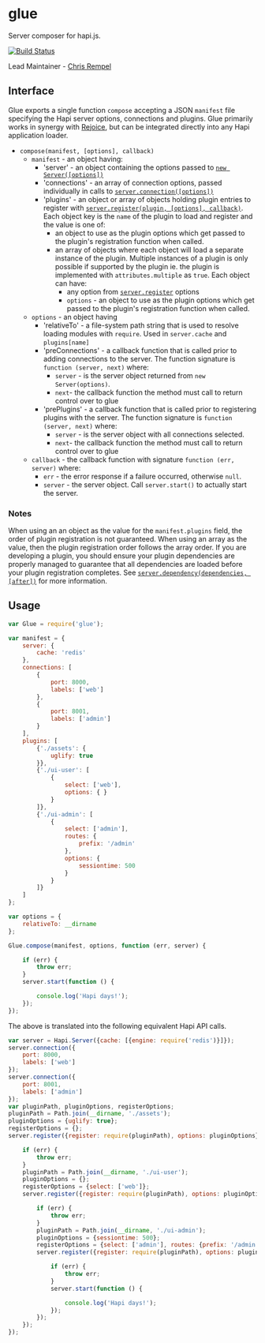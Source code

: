 # glue

Server composer for hapi.js.

[![Build Status](https://travis-ci.org/hapijs/glue.svg?branch=master)](https://travis-ci.org/hapijs/glue)

Lead Maintainer - [Chris Rempel](https://github.com/csrl)

## Interface

Glue exports a single function `compose` accepting a JSON `manifest` file specifying the Hapi server options, connections and plugins.  Glue primarily works in synergy with [Rejoice](https://github.com/hapijs/rejoice), but can be integrated directly into any Hapi application loader.

- `compose(manifest, [options], callback)`
  + `manifest` - an object having:
    * 'server' - an object containing the options passed to [`new Server([options])`](http://hapijs.com/api#new-serveroptions)
    * 'connections' - an array of connection options, passed individually in calls to [`server.connection([options])`](http://hapijs.com/api#serverconnectionoptions)
    * 'plugins' - an object or array of objects holding plugin entries to register with [`server.register(plugin, [options], callback)`](http://hapijs.com/api#serverregisterplugins-options-callback). Each object key is the `name` of the plugin to load and register and the value is one of:
      + an object to use as the plugin options which get passed to the plugin's registration function when called.
      + an array of objects where each object will load a separate instance of the plugin. Multiple instances of a plugin is only possible if supported by the plugin ie. the plugin is implemented with `attributes.multiple` as `true`. Each object can have:
        * any option from [`server.register`](http://hapijs.com/api#serverregisterplugins-options-callback) options
        * `options` - an object to use as the plugin options which get passed to the plugin's registration function when called.
  + `options` - an object having
    * 'relativeTo' - a file-system path string that is used to resolve loading modules with `require`.  Used in `server.cache` and `plugins[name]`
    * 'preConnections' - a callback function that is called prior to adding connections to the server. The function signature is `function (server, next)` where:
      + `server` - is the server object returned from `new Server(options)`.
      + `next`-  the callback function the method must call to return control over to glue
    * 'prePlugins' - a callback function that is called prior to registering plugins with the server. The function signature is `function (server, next)` where:
      + `server` - is the server object with all connections selected.
      + `next`-  the callback function the method must call to return control over to glue
  + `callback` - the callback function with signature `function (err, server)` where:
    * `err` - the error response if a failure occurred, otherwise `null`.
    * `server` - the server object. Call `server.start()` to actually start the server.

### Notes

When using an an object as the value for the `manifest.plugins` field, the order of plugin registration is not guaranteed. When using an array as the value, then the plugin registration order follows the array order. If you are developing a plugin, you should ensure your plugin dependencies are properly managed to guarantee that all dependencies are loaded before your plugin registration completes.  See [`server.dependency(dependencies, [after])`](http://hapijs.com/api#serverdependencydependencies-after) for more information.

## Usage

```javascript
var Glue = require('glue');

var manifest = {
    server: {
        cache: 'redis'
    },
    connections: [
        {
            port: 8000,
            labels: ['web']
        },
        {
            port: 8001,
            labels: ['admin']
        }
    ],
    plugins: [
        {'./assets': {
            uglify: true
        }},
        {'./ui-user': [
            {
                select: ['web'],
                options: { }
            }
        ]},
        {'./ui-admin': [
            {
                select: ['admin'],
                routes: {
                    prefix: '/admin'
                },
                options: {
                    sessiontime: 500
                }
            }
        ]}
    ]
};

var options = {
    relativeTo: __dirname
};

Glue.compose(manifest, options, function (err, server) {

    if (err) {
        throw err;
    }
    server.start(function () {

        console.log('Hapi days!');
    });
});
```

The above is translated into the following equivalent Hapi API calls.

```javascript
var server = Hapi.Server({cache: [{engine: require('redis')}]});
server.connection({
    port: 8000,
    labels: ['web']
});
server.connection({
    port: 8001,
    labels: ['admin']
});
var pluginPath, pluginOptions, registerOptions;
pluginPath = Path.join(__dirname, './assets');
pluginOptions = {uglify: true};
registerOptions = {};
server.register({register: require(pluginPath), options: pluginOptions}, registerOptions, function (err) {

    if (err) {
        throw err;
    }
    pluginPath = Path.join(__dirname, './ui-user');
    pluginOptions = {};
    registerOptions = {select: ['web']};
    server.register({register: require(pluginPath), options: pluginOptions}, registerOptions, function (err) {

        if (err) {
            throw err;
        }
        pluginPath = Path.join(__dirname, './ui-admin');
        pluginOptions = {sessiontime: 500};
        registerOptions = {select: ['admin'], routes: {prefix: '/admin'}};
        server.register({register: require(pluginPath), options: pluginOptions}, registerOptions, function (err) {

            if (err) {
                throw err;
            }
            server.start(function () {

                console.log('Hapi days!');
            });
        });
    });
});
```
